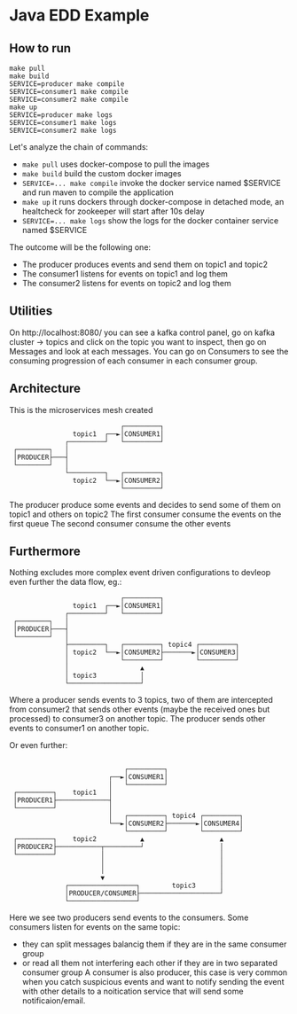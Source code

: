 # Java EDD Example

## How to run
```
make pull
make build
SERVICE=producer make compile
SERVICE=consumer1 make compile
SERVICE=consumer2 make compile
make up
SERVICE=producer make logs
SERVICE=consumer1 make logs
SERVICE=consumer2 make logs
```

Let's analyze the chain of commands:
- `make pull` uses docker-compose to pull the images
- `make build` build the custom docker images
- `SERVICE=... make compile` invoke the docker service named $SERVICE and run maven to compile the application
- `make up` it runs dockers through docker-compose in detached mode, an healtcheck for zookeeper will start after 10s delay
- `SERVICE=... make logs` show the logs for the docker container service named $SERVICE

The outcome will be the following one:
- The producer produces events and send them on topic1 and topic2
- The consumer1 listens for events on topic1 and log them
- The consumer2 listens for events on topic2 and log them

## Utilities
On http://localhost:8080/ you can see a kafka control panel, go on kafka cluster -> topics and click on the topic you want to inspect, then go on Messages and look at each messages.
You can go on Consumers to see the consuming progression of each consumer in each consumer group.

## Architecture

This is the microservices mesh created
```
                            ┌─────────┐
                topic1  ┌──►│CONSUMER1│
              ┌─────────┘   └─────────┘
 ┌────────┐   │
 │PRODUCER├───┤
 └────────┘   │
              └─────────┐   ┌─────────┐
                topic2  └──►│CONSUMER2│
                            └─────────┘
```
The producer produce some events and decides to send some of them on topic1 and others on topic2
The first consumer consume the events on the first queue
The second consumer consume the other events

## Furthermore
Nothing excludes more complex event driven configurations to devleop even further the data flow, eg.:
```
                            ┌─────────┐
                topic1  ┌──►│CONSUMER1│
              ┌─────────┘   └─────────┘
 ┌────────┐   │
 │PRODUCER├───┤
 └────────┘   │
              ├─────────┐   ┌─────────┐ topic4 ┌─────────┐
              │ topic2  └──►│CONSUMER2├───────►│CONSUMER3│
              │             └─────────┘        └─────────┘
              │                  ▲
              │ topic3           │
              └──────────────────┘
```
Where a producer sends events to 3 topics, two of them are intercepted from consumer2 that sends other events (maybe the received ones but processed) to consumer3 on another topic.
The producer sends other events to consumer1 on another topic.


Or even further:
```

                             ┌─────────┐
                         ┌──►│CONSUMER1│
                         │   └─────────┘
 ┌─────────┐    topic1   │
 │PRODUCER1├─────────────┤
 └─────────┘             │
                         │   ┌─────────┐ topic4 ┌─────────┐
                         └──►│CONSUMER2├───────►│CONSUMER4│
                             └─────────┘        └─────────┘
 ┌─────────┐    topic2           ▲                   ▲
 │PRODUCER2├───────────┬─────────┘                   │
 └─────────┘           │                             │
                       │                             │
                       │                             │
                       ▼                             │
              ┌─────────────────┐        topic3      │
              │PRODUCER/CONSUMER├────────────────────┘
              └─────────────────┘
```
Here we see two producers send events to the consumers.
Some consumers listen for events on the same topic:
- they can split messages balancig them if they are in the same consumer group
- or read all them not interfering each other if they are in two separated consumer group
A consumer is also producer, this case is very common when you catch suspicious events and want to notify sending the event with other details to a noitication service that will send some notificaion/email.
